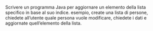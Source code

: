 Scrivere un programma Java per aggiornare un elemento della lista specifico in base al suo indice. esempio, create una lista di persone, chiedete all’utente quale persona vuole modificare, chiedete i dati e aggiornate quell’elemento della lista.
